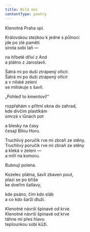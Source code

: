 ```yaml
---
title: Bílá noc
contentType: poetry
---
```


<section>

Klenotná Praha spí.

Královskou stezkou k jedné s půlnoci  
jde po zlé paměti  
sirota sobí laň —

na hřbetě dříví z And  
a plátno z Jaroslavli.

Šátrá mi po duši ztrápený oficír.  
Šátrá mi po duši ztrápený oficír  
a v nilské zeleni  
se miliskuje s šavlí.

„Pohleď to kmentoví!“

rozpřahám v přítmí okna do zahrad,  
kde dívčím plastikám  
omrzá v lůnách pot

a blesky na časy  
česají Bílou Horu.

Truchlivý poručík rve mi zbraň ze stěny.  
Truchlivý poručík rve mi zbraň ze stěny  
a kleká v zeleni —  
a míří na komoru.

Bubnují polena.

Kozelec plátna, šavlí zbaven pout,  
plazí se po břiše  
ke dveřím šatlavy,

kde psáno, čím kdo sláb  
a co kdo šarži dluží.

Klenotné návrší špinavé od krve.  
Klenotné návrší špinavé od krve  
táhne mi přes hlavu  
teplounkou sobí kůži.

</section>
